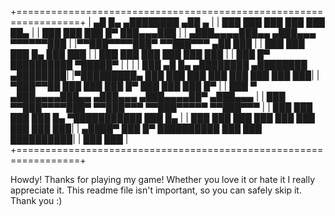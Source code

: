 +=================================================================+
|   ▄█    █▄       ▄████████ ▄██   ▄                              |
|  ███    ███     ███    ███ ███   ██▄                            |
|  ███    ███     ███    █▀  ███▄▄▄███                            |
| ▄███▄▄▄▄███▄▄  ▄███▄▄▄     ▀▀▀▀▀▀███                            |
|▀▀███▀▀▀▀███▀  ▀▀███▀▀▀     ▄██   ███                            |
|  ███    ███     ███    █▄  ███   ███                            |
|  ███    ███     ███    ███ ███   ███                            |
|  ███    █▀      ██████████  ▀█████▀                             |
|                                                                 |
|    ███        ▄█    █▄       ▄████████    ▄████████    ▄████████|
|▀█████████▄   ███    ███     ███    ███   ███    ███   ███    ███|
|   ▀███▀▀██   ███    ███     ███    █▀    ███    ███   ███    █▀ |
|    ███   ▀  ▄███▄▄▄▄███▄▄  ▄███▄▄▄      ▄███▄▄▄▄██▀  ▄███▄▄▄    |
|    ███     ▀▀███▀▀▀▀███▀  ▀▀███▀▀▀     ▀▀███▀▀▀▀▀   ▀▀███▀▀▀    |
|    ███       ███    ███     ███    █▄  ▀███████████   ███    █▄ |
|    ███       ███    ███     ███    ███   ███    ███   ███    ███|
|   ▄████▀     ███    █▀      ██████████   ███    ███   ██████████|
|                                          ███    ███             |
+=================================================================+


Howdy! Thanks for playing my game! Whether you love it or hate it I really appreciate it. This readme file isn't important, so you can safely skip it. Thank you :)
